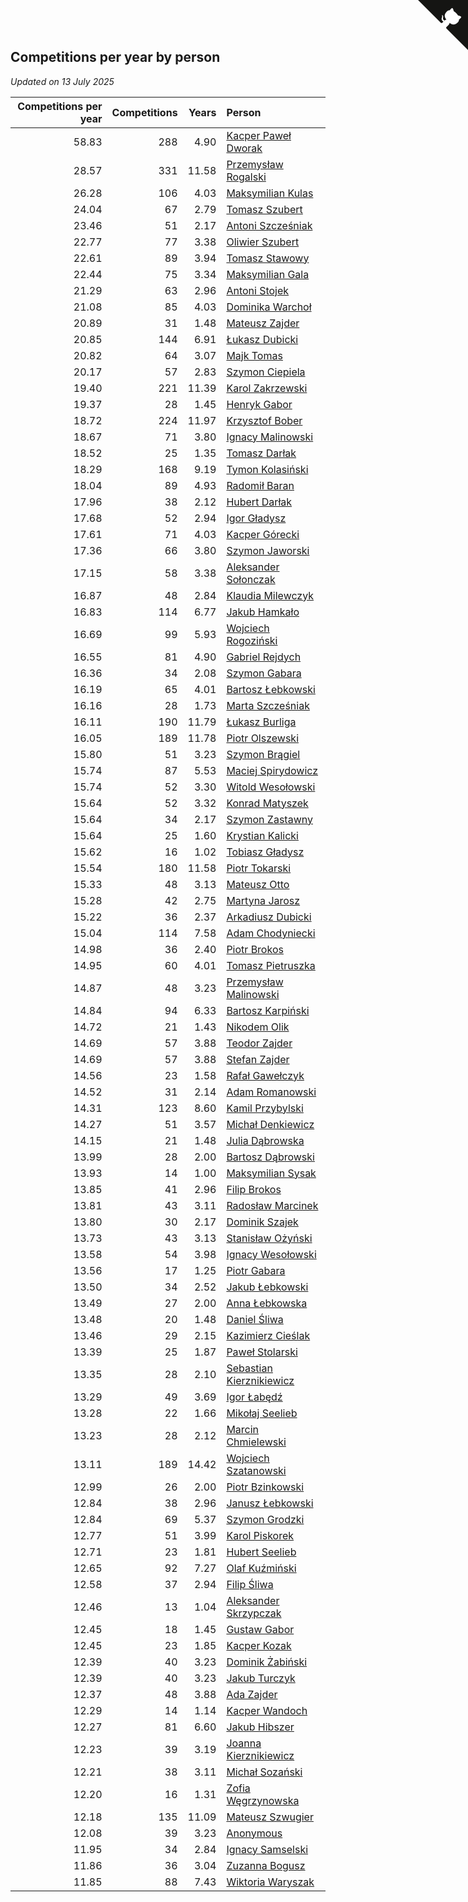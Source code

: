 ## Competitions per year by person

*Updated on 13 July 2025*

| Competitions per year | Competitions | Years | Person |
| ---: | ---: | ---: | :--- |
| 58.83 | 288 | 4.90 | [Kacper Paweł Dworak](https://www.worldcubeassociation.org/persons/2020DWOR01) |
| 28.57 | 331 | 11.58 | [Przemysław Rogalski](https://www.worldcubeassociation.org/persons/2013ROGA02) |
| 26.28 | 106 | 4.03 | [Maksymilian Kulas](https://www.worldcubeassociation.org/persons/2021KULA02) |
| 24.04 | 67 | 2.79 | [Tomasz Szubert](https://www.worldcubeassociation.org/persons/2022SZUB02) |
| 23.46 | 51 | 2.17 | [Antoni Szcześniak](https://www.worldcubeassociation.org/persons/2023SZCZ04) |
| 22.77 | 77 | 3.38 | [Oliwier Szubert](https://www.worldcubeassociation.org/persons/2022SZUB01) |
| 22.61 | 89 | 3.94 | [Tomasz Stawowy](https://www.worldcubeassociation.org/persons/2021STAW01) |
| 22.44 | 75 | 3.34 | [Maksymilian Gala](https://www.worldcubeassociation.org/persons/2022GALA01) |
| 21.29 | 63 | 2.96 | [Antoni Stojek](https://www.worldcubeassociation.org/persons/2022STOJ03) |
| 21.08 | 85 | 4.03 | [Dominika Warchoł](https://www.worldcubeassociation.org/persons/2021WARC01) |
| 20.89 | 31 | 1.48 | [Mateusz Zajder](https://www.worldcubeassociation.org/persons/2024ZAJD01) |
| 20.85 | 144 | 6.91 | [Łukasz Dubicki](https://www.worldcubeassociation.org/persons/2018DUBI01) |
| 20.82 | 64 | 3.07 | [Majk Tomas](https://www.worldcubeassociation.org/persons/2022TOMA05) |
| 20.17 | 57 | 2.83 | [Szymon Ciepiela](https://www.worldcubeassociation.org/persons/2022CIEP01) |
| 19.40 | 221 | 11.39 | [Karol Zakrzewski](https://www.worldcubeassociation.org/persons/2014ZAKR01) |
| 19.37 | 28 | 1.45 | [Henryk Gabor](https://www.worldcubeassociation.org/persons/2024GABO02) |
| 18.72 | 224 | 11.97 | [Krzysztof Bober](https://www.worldcubeassociation.org/persons/2013BOBE01) |
| 18.67 | 71 | 3.80 | [Ignacy Malinowski](https://www.worldcubeassociation.org/persons/2021MALI02) |
| 18.52 | 25 | 1.35 | [Tomasz Darłak](https://www.worldcubeassociation.org/persons/2024DARL01) |
| 18.29 | 168 | 9.19 | [Tymon Kolasiński](https://www.worldcubeassociation.org/persons/2016KOLA02) |
| 18.04 | 89 | 4.93 | [Radomił Baran](https://www.worldcubeassociation.org/persons/2020BARA02) |
| 17.96 | 38 | 2.12 | [Hubert Darłak](https://www.worldcubeassociation.org/persons/2023DARL03) |
| 17.68 | 52 | 2.94 | [Igor Gładysz](https://www.worldcubeassociation.org/persons/2022GLAD01) |
| 17.61 | 71 | 4.03 | [Kacper Górecki](https://www.worldcubeassociation.org/persons/2021GORE01) |
| 17.36 | 66 | 3.80 | [Szymon Jaworski](https://www.worldcubeassociation.org/persons/2021JAWO01) |
| 17.15 | 58 | 3.38 | [Aleksander Sołonczak](https://www.worldcubeassociation.org/persons/2022SOLO01) |
| 16.87 | 48 | 2.84 | [Klaudia Milewczyk](https://www.worldcubeassociation.org/persons/2022MILE05) |
| 16.83 | 114 | 6.77 | [Jakub Hamkało](https://www.worldcubeassociation.org/persons/2018HAMK01) |
| 16.69 | 99 | 5.93 | [Wojciech Rogoziński](https://www.worldcubeassociation.org/persons/2019ROGO04) |
| 16.55 | 81 | 4.90 | [Gabriel Rejdych](https://www.worldcubeassociation.org/persons/2020REJD01) |
| 16.36 | 34 | 2.08 | [Szymon Gabara](https://www.worldcubeassociation.org/persons/2023GABA01) |
| 16.19 | 65 | 4.01 | [Bartosz Łebkowski](https://www.worldcubeassociation.org/persons/2021LEBK01) |
| 16.16 | 28 | 1.73 | [Marta Szcześniak](https://www.worldcubeassociation.org/persons/2023SZCZ07) |
| 16.11 | 190 | 11.79 | [Łukasz Burliga](https://www.worldcubeassociation.org/persons/2013BURL01) |
| 16.05 | 189 | 11.78 | [Piotr Olszewski](https://www.worldcubeassociation.org/persons/2013OLSZ02) |
| 15.80 | 51 | 3.23 | [Szymon Brągiel](https://www.worldcubeassociation.org/persons/2022BRAG03) |
| 15.74 | 87 | 5.53 | [Maciej Spirydowicz](https://www.worldcubeassociation.org/persons/2020SPIR01) |
| 15.74 | 52 | 3.30 | [Witold Wesołowski](https://www.worldcubeassociation.org/persons/2022WESO01) |
| 15.64 | 52 | 3.32 | [Konrad Matyszek](https://www.worldcubeassociation.org/persons/2022MATY02) |
| 15.64 | 34 | 2.17 | [Szymon Zastawny](https://www.worldcubeassociation.org/persons/2023ZAST01) |
| 15.64 | 25 | 1.60 | [Krystian Kalicki](https://www.worldcubeassociation.org/persons/2023KALI10) |
| 15.62 | 16 | 1.02 | [Tobiasz Gładysz](https://www.worldcubeassociation.org/persons/2024GLAD02) |
| 15.54 | 180 | 11.58 | [Piotr Tokarski](https://www.worldcubeassociation.org/persons/2013TOKA01) |
| 15.33 | 48 | 3.13 | [Mateusz Otto](https://www.worldcubeassociation.org/persons/2022OTTO01) |
| 15.28 | 42 | 2.75 | [Martyna Jarosz](https://www.worldcubeassociation.org/persons/2022JARO01) |
| 15.22 | 36 | 2.37 | [Arkadiusz Dubicki](https://www.worldcubeassociation.org/persons/2023DUBI01) |
| 15.04 | 114 | 7.58 | [Adam Chodyniecki](https://www.worldcubeassociation.org/persons/2017CHOD02) |
| 14.98 | 36 | 2.40 | [Piotr Brokos](https://www.worldcubeassociation.org/persons/2023BROK01) |
| 14.95 | 60 | 4.01 | [Tomasz Pietruszka](https://www.worldcubeassociation.org/persons/2021PIET01) |
| 14.87 | 48 | 3.23 | [Przemysław Malinowski](https://www.worldcubeassociation.org/persons/2022MALI01) |
| 14.84 | 94 | 6.33 | [Bartosz Karpiński](https://www.worldcubeassociation.org/persons/2019KARP03) |
| 14.72 | 21 | 1.43 | [Nikodem Olik](https://www.worldcubeassociation.org/persons/2024OLIK01) |
| 14.69 | 57 | 3.88 | [Teodor Zajder](https://www.worldcubeassociation.org/persons/2021ZAJD03) |
| 14.69 | 57 | 3.88 | [Stefan Zajder](https://www.worldcubeassociation.org/persons/2021ZAJD02) |
| 14.56 | 23 | 1.58 | [Rafał Gawełczyk](https://www.worldcubeassociation.org/persons/2023GAWE01) |
| 14.52 | 31 | 2.14 | [Adam Romanowski](https://www.worldcubeassociation.org/persons/2023ROMA10) |
| 14.31 | 123 | 8.60 | [Kamil Przybylski](https://www.worldcubeassociation.org/persons/2016PRZY01) |
| 14.27 | 51 | 3.57 | [Michał Denkiewicz](https://www.worldcubeassociation.org/persons/2021DENK01) |
| 14.15 | 21 | 1.48 | [Julia Dąbrowska](https://www.worldcubeassociation.org/persons/2024DABR01) |
| 13.99 | 28 | 2.00 | [Bartosz Dąbrowski](https://www.worldcubeassociation.org/persons/2023DABR07) |
| 13.93 | 14 | 1.00 | [Maksymilian Sysak](https://www.worldcubeassociation.org/persons/2024SYSA01) |
| 13.85 | 41 | 2.96 | [Filip Brokos](https://www.worldcubeassociation.org/persons/2022BROK03) |
| 13.81 | 43 | 3.11 | [Radosław Marcinek](https://www.worldcubeassociation.org/persons/2022MARC05) |
| 13.80 | 30 | 2.17 | [Dominik Szajek](https://www.worldcubeassociation.org/persons/2023SZAJ01) |
| 13.73 | 43 | 3.13 | [Stanisław Ożyński](https://www.worldcubeassociation.org/persons/2022OZYN01) |
| 13.58 | 54 | 3.98 | [Ignacy Wesołowski](https://www.worldcubeassociation.org/persons/2021WESO01) |
| 13.56 | 17 | 1.25 | [Piotr Gabara](https://www.worldcubeassociation.org/persons/2024GABA02) |
| 13.50 | 34 | 2.52 | [Jakub Łebkowski](https://www.worldcubeassociation.org/persons/2023LEBK01) |
| 13.49 | 27 | 2.00 | [Anna Łebkowska](https://www.worldcubeassociation.org/persons/2023LEBK04) |
| 13.48 | 20 | 1.48 | [Daniel Śliwa](https://www.worldcubeassociation.org/persons/2024SLIW01) |
| 13.46 | 29 | 2.15 | [Kazimierz Cieślak](https://www.worldcubeassociation.org/persons/2023CIES01) |
| 13.39 | 25 | 1.87 | [Paweł Stolarski](https://www.worldcubeassociation.org/persons/2023STOL04) |
| 13.35 | 28 | 2.10 | [Sebastian Kierznikiewicz](https://www.worldcubeassociation.org/persons/2023KIER02) |
| 13.29 | 49 | 3.69 | [Igor Łabędź](https://www.worldcubeassociation.org/persons/2021LABE01) |
| 13.28 | 22 | 1.66 | [Mikołaj Seelieb](https://www.worldcubeassociation.org/persons/2023SEEL04) |
| 13.23 | 28 | 2.12 | [Marcin Chmielewski](https://www.worldcubeassociation.org/persons/2023CHMI01) |
| 13.11 | 189 | 14.42 | [Wojciech Szatanowski](https://www.worldcubeassociation.org/persons/2011SZAT01) |
| 12.99 | 26 | 2.00 | [Piotr Bzinkowski](https://www.worldcubeassociation.org/persons/2023BZIN01) |
| 12.84 | 38 | 2.96 | [Janusz Łebkowski](https://www.worldcubeassociation.org/persons/2022LEBK01) |
| 12.84 | 69 | 5.37 | [Szymon Grodzki](https://www.worldcubeassociation.org/persons/2020GROD01) |
| 12.77 | 51 | 3.99 | [Karol Piskorek](https://www.worldcubeassociation.org/persons/2021PISK01) |
| 12.71 | 23 | 1.81 | [Hubert Seelieb](https://www.worldcubeassociation.org/persons/2023SEEL02) |
| 12.65 | 92 | 7.27 | [Olaf Kuźmiński](https://www.worldcubeassociation.org/persons/2018KUZM02) |
| 12.58 | 37 | 2.94 | [Filip Śliwa](https://www.worldcubeassociation.org/persons/2022SLIW01) |
| 12.46 | 13 | 1.04 | [Aleksander Skrzypczak](https://www.worldcubeassociation.org/persons/2024SKRZ01) |
| 12.45 | 18 | 1.45 | [Gustaw Gabor](https://www.worldcubeassociation.org/persons/2024GABO01) |
| 12.45 | 23 | 1.85 | [Kacper Kozak](https://www.worldcubeassociation.org/persons/2023KOZA05) |
| 12.39 | 40 | 3.23 | [Dominik Żabiński](https://www.worldcubeassociation.org/persons/2022ZABI01) |
| 12.39 | 40 | 3.23 | [Jakub Turczyk](https://www.worldcubeassociation.org/persons/2022TURC02) |
| 12.37 | 48 | 3.88 | [Ada Zajder](https://www.worldcubeassociation.org/persons/2021ZAJD01) |
| 12.29 | 14 | 1.14 | [Kacper Wandoch](https://www.worldcubeassociation.org/persons/2024WAND01) |
| 12.27 | 81 | 6.60 | [Jakub Hibszer](https://www.worldcubeassociation.org/persons/2018HIBS01) |
| 12.23 | 39 | 3.19 | [Joanna Kierznikiewicz](https://www.worldcubeassociation.org/persons/2022KIER01) |
| 12.21 | 38 | 3.11 | [Michał Sozański](https://www.worldcubeassociation.org/persons/2022SOZA02) |
| 12.20 | 16 | 1.31 | [Zofia Węgrzynowska](https://www.worldcubeassociation.org/persons/2024WEGR01) |
| 12.18 | 135 | 11.09 | [Mateusz Szwugier](https://www.worldcubeassociation.org/persons/2014SZWU01) |
| 12.08 | 39 | 3.23 | [Anonymous](https://www.worldcubeassociation.org/persons/2022ANON03) |
| 11.95 | 34 | 2.84 | [Ignacy Samselski](https://www.worldcubeassociation.org/persons/2022SAMS03) |
| 11.86 | 36 | 3.04 | [Zuzanna Bogusz](https://www.worldcubeassociation.org/persons/2022BOGU01) |
| 11.85 | 88 | 7.43 | [Wiktoria Waryszak](https://www.worldcubeassociation.org/persons/2018WARY01) |


<a href="https://github.com/noeruchangd/wca_statistics_vn" class="github-corner" aria-label="View source on Github"><svg width="80" height="80" viewBox="0 0 250 250" style="fill:#151513; color:#fff; position: absolute; top: 0; border: 0; right: 0;" aria-hidden="true"><path d="M0,0 L115,115 L130,115 L142,142 L250,250 L250,0 Z"></path><path d="M128.3,109.0 C113.8,99.7 119.0,89.6 119.0,89.6 C122.0,82.7 120.5,78.6 120.5,78.6 C119.2,72.0 123.4,76.3 123.4,76.3 C127.3,80.9 125.5,87.3 125.5,87.3 C122.9,97.6 130.6,101.9 134.4,103.2" fill="currentColor" style="transform-origin: 130px 106px;" class="octo-arm"></path><path d="M115.0,115.0 C114.9,115.1 118.7,116.5 119.8,115.4 L133.7,101.6 C136.9,99.2 139.9,98.4 142.2,98.6 C133.8,88.0 127.5,74.4 143.8,58.0 C148.5,53.4 154.0,51.2 159.7,51.0 C160.3,49.4 163.2,43.6 171.4,40.1 C171.4,40.1 176.1,42.5 178.8,56.2 C183.1,58.6 187.2,61.8 190.9,65.4 C194.5,69.0 197.7,73.2 200.1,77.6 C213.8,80.2 216.3,84.9 216.3,84.9 C212.7,93.1 206.9,96.0 205.4,96.6 C205.1,102.4 203.0,107.8 198.3,112.5 C181.9,128.9 168.3,122.5 157.7,114.1 C157.9,116.9 156.7,120.9 152.7,124.9 L141.0,136.5 C139.8,137.7 141.6,141.9 141.8,141.8 Z" fill="currentColor" class="octo-body"></path></svg></a><style>.github-corner:hover .octo-arm{animation:octocat-wave 560ms ease-in-out}@keyframes octocat-wave{0%,100%{transform:rotate(0)}20%,60%{transform:rotate(-25deg)}40%,80%{transform:rotate(10deg)}}@media (max-width:500px){.github-corner:hover .octo-arm{animation:none}.github-corner .octo-arm{animation:octocat-wave 560ms ease-in-out}}</style>
